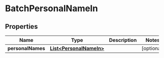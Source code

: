 

# BatchPersonalNameIn


## Properties

| Name | Type | Description | Notes |
|------------ | ------------- | ------------- | -------------|
|**personalNames** | [**List&lt;PersonalNameIn&gt;**](PersonalNameIn.md) |  |  [optional] |



